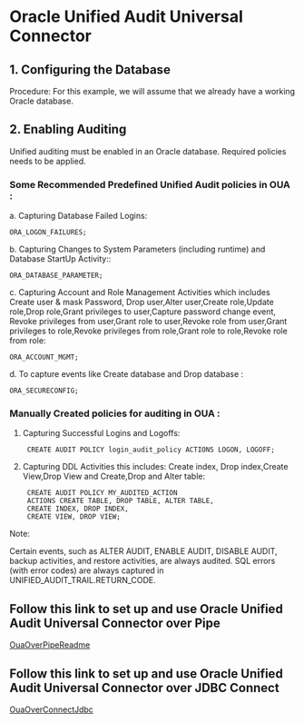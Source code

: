 # Oracle Unified Audit Universal Connector

## 1. Configuring the Database
Procedure:
 For this example, we will assume that we already have a working Oracle database. 

## 2. Enabling Auditing
Unified auditing must be enabled in an Oracle database. Required policies needs to be applied.

### Some Recommended Predefined Unified Audit policies in OUA :

a. Capturing Database Failed Logins:
    
    ORA_LOGON_FAILURES;

b. Capturing Changes to System Parameters (including runtime) and Database StartUp Activity::
   
    ORA_DATABASE_PARAMETER;
   
c. Capturing Account and Role Management Activities which includes
   Create user & mask Password, Drop user,Alter user,Create role,Update role,Drop role,Grant privileges to user,Capture password change event,
   Revoke privileges from user,Grant role to user,Revoke role from user,Grant privileges to role,Revoke privileges from role,Grant role to role,Revoke role from role:

    ORA_ACCOUNT_MGMT;

d. To capture events like Create database and Drop database :

    ORA_SECURECONFIG;

### Manually Created policies for auditing in OUA :

1. Capturing Successful Logins and Logoffs:
   ```
    CREATE AUDIT POLICY login_audit_policy ACTIONS LOGON, LOGOFF;
   ```
2. Capturing DDL Activities this includes: Create index, Drop index,Create View,Drop View and Create,Drop and Alter table:
   ```
    CREATE AUDIT POLICY MY_AUDITED_ACTION 
    ACTIONS CREATE TABLE, DROP TABLE, ALTER TABLE, 
    CREATE INDEX, DROP INDEX, 
    CREATE VIEW, DROP VIEW;
   ```

Note:

Certain events, such as ALTER AUDIT, ENABLE AUDIT, DISABLE AUDIT, backup activities, and restore activities, are always audited.
SQL errors (with error codes) are always captured in UNIFIED_AUDIT_TRAIL.RETURN_CODE.



## Follow this link to set up and use Oracle Unified Audit Universal Connector over Pipe

[OuaOverPipeReadme](./OuaOverPipeReadme.md)

## Follow this link to set up and use Oracle Unified Audit Universal Connector over JDBC Connect

[OuaOverConnectJdbc](./OuaOverConnectJdbcReadme.md)